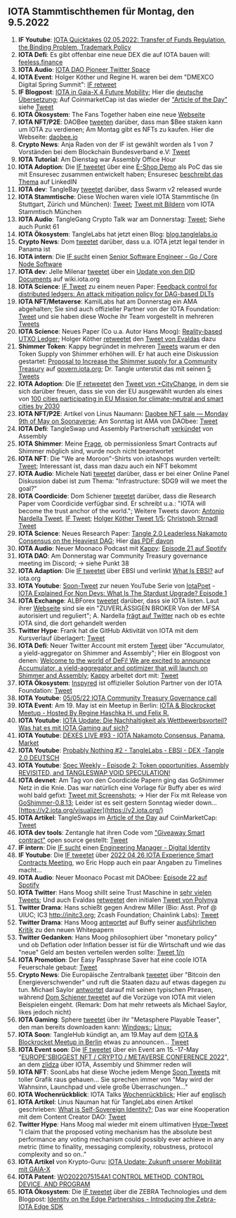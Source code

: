 ## IOTA Stammtischthemen für Montag, den 9.5.2022

1. **IF Youtube**: [IOTA Quicktakes 02.05.2022: Transfer of Funds Regulation, the Binding Problem, Trademark Policy](https://www.youtube.com/watch?v=3GfMmr4VG2I&t=2s)
2. **IOTA Defi**: Es gibt offenbar eine neue DEX die auf IOTA bauen will: [feeless.finance](http://feeless.finance/)
3. **IOTA Audio**: [IOTA DAO Pioneer Twitter Space](https://twitter.com/PhyloIota/status/1521131649278222336?s=20&t=cxbAxrVGM363BK4_JkxjqA)
4. **IOTA Event**: Holger Köther und Regine H. waren bei dem "DMEXCO Digital Spring Summit": [IF retweet](https://twitter.com/dmexco/status/1521446437346758657?s=20&t=S-QvIyrwDXrLf-lEbYP4oA)
5. **IF Blogpost**: [IOTA in Gaia-X 4 Future Mobility](https://blog.iota.org/iota-in-gaia-x-4-future-mobility/); Hier die [deutsche Übersetzung](https://iota-kurs.de/iota-in-gaia-x-fuer-die-mobilitaet-der-zukunft/); Auf CoinmarketCap ist das wieder der ["Article of the Day"](https://coinmarketcap.com/gravity/articles/27391) siehe [Tweet](https://twitter.com/CoinMarketCap/status/1521760137350119424?s=20&t=LequNkPSLtlFqpY8gaY63g)
6. **IOTA Ökosystem**: The Fans Together haben eine neue [Webseite](https://www.thefanstogether.io/landing-page)
7. **IOTA NFT/P2E**: DAOBee [tweeten](https://twitter.com/Daobeegame/status/1521430081134116865?s=20&t=EPYFDNjiUDajnCmaDGeUcw) darüber, dass man $Bee staken kann um IOTA zu verdienen; Am Montag gibt es NFTs zu kaufen. Hier die Webseite: [daobee.io](https://www.daobee.io/)
8. **Crypto News**: Anja Raden von der IF ist gewählt worden als 1 von 7 Vorständen bei dem Blockchain Bundesverband e.V: [Tweet](https://twitter.com/bundesblock/status/1512805304777457668?s=20&t=kEjkHoiEqv6QoAX0k-89Mg)
9. **IOTA Tutorial**: Am Dienstag war Assembly Office Hour
10. **IOTA Adoption**: Die [IF tweetet](https://twitter.com/iota/status/1521474692795842560?s=20&t=I5KgSW5W_fAUdqdPdcsrzA) über eine [E-Shop Demo](https://eshop-poc.solutions.iota.org/) als PoC das sie mit Ensuresec zusammen entwickelt haben; Ensuresec [beschreibt das Thema](https://www.linkedin.com/posts/ensuresec_ecommerce-response-mitigation-activity-6925769222522339328-6VuY) auf LinkedIN 
11. **IOTA dev**: TangleBay [tweetet](https://twitter.com/tanglebay/status/1521478839867686912?s=20&t=I5KgSW5W_fAUdqdPdcsrzA) darüber, dass Swarm v2 released wurde 
12. **IOTA Stammtische**: Diese Wochen waren viele IOTA Stammtische (In Stuttgart, Zürich und München): [Tweet](https://twitter.com/einfachIOTA/status/1521103477589610497?s=20&t=Lr4uMoU8Q79nqZCeutj9PA); [Tweet mit Bildern](https://twitter.com/IotaMunchen/status/1523657417740804096?s=20&t=MZV2P4WGwy6S8Wcs6hAu-w) vom IOTA Stammtisch München
13. **IOTA Audio**: TangleGang Crypto Talk war am Donnerstag: [Tweet](https://twitter.com/GangTangleTalk/status/1521519268692647938?s=20&t=lRiit-RBkjmr4VNWK15M0A); Siehe auch Punkt 61
14. **IOTA Ökosystem**: TangleLabs hat jetzt einen Blog: [blog.tanglelabs.io](https://blog.tanglelabs.io/)
15. **Crypto News**: Dom [tweetet](https://twitter.com/DomSchiener/status/1521757485098487808?s=20&t=6VOJXwKVFGS51D1cjqNI0Q) darüber, dass u.a. IOTA jetzt legal tender in Panama ist
16. **IOTA intern**: Die [IF sucht](https://twitter.com/iota/status/1521761665603231745?s=20&t=2xzLzWRRKU2jOwtgAHqINA) einen [Senior Software Engineer - Go / Core Node Software](https://iota.bamboohr.com/jobs/view.php?id=204&source=aWQ9NA%3D%3D)
17. **IOTA dev**: Jelle Milenar [tweetet](https://twitter.com/JelleFm/status/1521774712476643328?s=20&t=JRbvOfy9412N7nCXNslk4A) über ein [Update von den DID Documents](https://wiki.iota.org/identity.rs/decentralized_identifiers/update) auf wiki.iota.org
18. **IOTA Science**: [IF Tweet](https://twitter.com/iota/status/1521776716347289600?s=20&t=HU_8FH0MQqgl-r8VRMtHgw) zu einem neuen Paper: [Feedback control for distributed ledgers: An attack mitigation policy for DAG-based DLTs](https://arxiv.org/abs/2204.11691)
19. **IOTA NFT/Metaverse**: KamilLabs hat am Donnerstag ein AMA abgehalten; Sie sind auch offizieller Partner von der IOTA Foundation: [Tweet](https://twitter.com/kamilabsstudio/status/1521884355404066818?s=20&t=G8C938PnMA3a4gzuOYGvlA) und sie haben diese Woche ihr Team vorgestellt in mehreren [Tweets](https://twitter.com/kamilabsstudio)
20. **IOTA Science**: Neues Paper (Co u.a. Autor Hans Moog): [Reality-based UTXO Ledger](https://arxiv.org/abs/2205.01345); Holger Köther [retweetet](https://twitter.com/HolgerKoether/status/1521803734568906760?s=20&t=uv3YYawJ94LCy3vLaXbIPw) den [Tweet von Evaldas](https://twitter.com/lunfardo314/status/1521786230404530176?s=20&t=uv3YYawJ94LCy3vLaXbIPw) dazu
21. **Shimmer Token**: Kappy begründet in mehreren [Tweets](https://twitter.com/Rob_Daykin/status/1521808735873732608?s=20&t=JRbvOfy9412N7nCXNslk4A) warum er den Token Supply von Shimmer erhöhen will. Er hat auch eine Diskussion gestartet: [Proposal to Increase the Shimmer supply for a Community Treasury](https://govern.iota.org/t/discussion-proposal-to-increase-the-shimmer-supply-for-a-community-treasury/1291) auf [govern.iota.org](https://govern.iota.org/); Dr. Tangle unterstüt das mit seinen [5 Tweets](https://twitter.com/dr_tangle/status/1521847688354054144?s=20&t=nhqxdBCPPu59sEqKN22-uw)
22. **IOTA Adoption**: Die [IF retweetet](https://twitter.com/iota/status/1521840413958721536?s=20&t=JRbvOfy9412N7nCXNslk4A) den [Tweet von +CityChange](https://twitter.com/plusCities/status/1521763553870548992?s=20&t=JRbvOfy9412N7nCXNslk4A), in dem sie sich darüber freuen, dass sie von der EU ausgewählt wurden als eines von [100 cities participating in EU Mission for climate-neutral and smart cities by 2030](https://ec.europa.eu/commission/presscorner/detail/en/IP_22_2591)
23. **IOTA NFT/P2E**: Artikel von Linus Naumann: [Daobee NFT sale — Monday 9th of May on Soonaverse](https://medium.com/@linus.naumann/daobee-nft-sale-monday-9th-of-may-48393a0c1057); Am Sonntag ist AMA von DAObee: [Tweet](https://twitter.com/Daobeegame/status/1522193128177942528?s=20&t=104bFjhExwTffZEcF7tXTw)
24. **IOTA Defi**: TangleSwap und Assembly Partnerschaft [verkündet](https://twitter.com/assembly_net/status/1521837161288503297?s=20&t=eN8j4YqxdPiCy8UkfX965w) von Assembly
25. **IOTA Shimmer**: Meine [Frage](https://twitter.com/Vrom14286662/status/1521879570072453122?s=20&t=eN8j4YqxdPiCy8UkfX965w), ob permissionless Smart Contracts auf Shimmer möglich sind, wurde noch nicht beantwortet
26. **IOTA NFT**: Die "We are Moroon"-Shirts von iotashops wurden verteilt: [Tweet](https://twitter.com/Vrom14286662/status/1521912360281247745?s=20&t=eN8j4YqxdPiCy8UkfX965w); Interessant ist, dass man dazu auch ein NFT bekommt
27. **IOTA Audio**: Michele Nati [tweetet](https://twitter.com/michelenati/status/1522106959138275328?s=20&t=eN8j4YqxdPiCy8UkfX965w) darüber, dass er bei einer Online Panel Diskussion dabei ist zum Thema: "Infrastructure: SDG9 will we meet the goal?"
28. **IOTA Coordicide**: Dom Schiener [tweetet](https://twitter.com/DomSchiener/status/1522132967442763777?s=20&t=eN8j4YqxdPiCy8UkfX965w) darüber, dass die Research Paper vom Coordicide verfügbar sind. Er schreibt u.a.: "IOTA will become the trust anchor of the world."; Weitere Tweets davon: [Antonio Nardella Tweet](https://twitter.com/antonionardella/status/1522117105822449664?s=20&t=G8C938PnMA3a4gzuOYGvlA), [IF Tweet](https://twitter.com/iota/status/1522146769865478145?s=20&t=G8C938PnMA3a4gzuOYGvlA); [Holger Köther Tweet 1/5](https://twitter.com/HolgerKoether/status/1522154429323137024?s=20&t=Ef36GO64KrizrH39zjsUFA); [Christoph Strnadl Tweet](https://twitter.com/archimate/status/1523351520724627458?s=20&t=S-QvIyrwDXrLf-lEbYP4oA)
29. **IOTA Science**: Neues Research Paper: [Tangle 2.0 Leaderless Nakamoto Consensus on the Heaviest DAG](https://arxiv.org/abs/2205.02177); Hier [das PDF davon](https://arxiv.org/pdf/2205.02177.pdf)
30. **IOTA Audio**: Neuer Moonaco Podcast mit [Kappy](https://twitter.com/Rob_Daykin): [Episode 21 auf Spotify](https://open.spotify.com/episode/6fbrXgfbj3bYXHoMrhxoyF?si=TY6ueeBSSCCzXNSDkk8w3w&nd=1) 
31. **IOTA DAO**: Am Donnerstag war Community Treasury governance meeting im Discord; -> siehe Punkt 38
32. **IOTA Adaption**: Die [IF tweetet](https://twitter.com/iota/status/1522199481235783680?s=20&t=R0FOcq2xXfnfYcL5lv1fxQ) über EBSI und verlinkt [What Is EBSI?](https://www.iota.org/solutions/ebsi) auf iota.org
33. **IOTA Youtube**: [Soon-Tweet](https://twitter.com/IotaPoet/status/1522164929700237312?s=20&t=Ef36GO64KrizrH39zjsUFA) zur neuen YouTube Serie von [IotaPoet](https://twitter.com/IotaPoet) - [IOTA Explained For Non Devs: What Is The Stardust Upgrade? Episode 1](https://twitter.com/IotaPoet/status/1522164929700237312?s=20&t=Ef36GO64KrizrH39zjsUFA)
34. **IOTA Exchange**: ALBForex [tweetet](https://twitter.com/ALBForexTrading/status/1522144007618498561?s=20&t=1jkmKvb2Obol7zin2akfuQ) darüber, dass sie IOTA listen. Laut ihrer [Webseite](https://www.alb.com/) sind sie ein "ZUVERLÄSSIGEN BROKER Von der MFSA autorisiert und reguliert"; A. Nardella [frägt auf Twitter](https://twitter.com/antonionardella/status/1522164241955966976?s=20&t=1jkmKvb2Obol7zin2akfuQ) nach ob es echte IOTA sind, die dort gehandelt werden 
35. **Twitter Hype**: Frank hat die GitHub Aktivität von IOTA mit dem Kursverlauf überlagert: [Tweet](https://twitter.com/2779530283Mi/status/1522102127350403072?s=20&t=Hx9q1yGmn7EbtkVC1hz19g)
36. **IOTA Defi**: Neuer Twitter Account mit erstem [Tweet](https://twitter.com/ACCU_DeFi/status/1522203603334844416?s=20&t=104bFjhExwTffZEcF7tXTw) über "Accumulator, a yield-aggregator on Shimmer and Assembly"; Hier ein Blogpost von denen: [Welcome to the world of DeFi! We are excited to announce Accumulator, a yield-aggregator and optimizer that will launch on Shimmer and Assembly](https://medium.com/@accumulator.crypto/announcing-accumulator-your-yield-aggregator-to-maximize-defi-earnings-in-shimmer-4270e10f9763); [Kappy](https://twitter.com/Rob_Daykin) arbeitet dort mit: [Tweet](https://twitter.com/Rob_Daykin/status/1522204989606838272?s=20&t=x7qzI34KKbX-IOvc-ZUQow)
37. **IOTA Ökosystem**: [Inspyred](https://twitter.com/inspyrdNFT) ist offizieller Solution Partner von der IOTA Foundation: [Tweet](https://twitter.com/kamilabsstudio/status/1522220253656367104?s=20&t=Nw_0v5CbtUA49Bh3x94dYg)
38. **IOTA Youtube**: [05/05/22 IOTA Community Treasury Governance call](https://www.youtube.com/watch?v=lLQKjmYAE94)
39. **IOTA Event**: Am 19. May ist ein Meetup in Berlin: [IOTA & Blockrocket Meetup - Hosted By Regine Haschka H. und Felix R.](https://www.meetup.com/de-DE/IOTA-meetup-workshop/events/285202040/)
40. **IOTA Youtube**: [IOTA Update: Die Nachhaltigkeit als Wettbewerbsvorteil? Was hat es mit IOTA Gaming auf sich?](https://www.youtube.com/watch?v=VZJc5PaDMto)
41. **IOTA Youtube**: [DEXES LIVE #93 - IOTA Nakamoto Consensus, Panama, Market](https://www.youtube.com/watch?app=desktop&v=p1lhLeYOp3s)
42. **IOTA Youtube**: [Probably Nothing #2 - TangleLabs - EBSI - DEX -Tangle 2.0 DEUTSCH](https://www.youtube.com/watch?v=YTDMOEKfRns)
43. **IOTA Youtube**: [Spec Weekly - Episode 2: Token opportunities, Assembly REVISITED, and TANGLESWAP VOID SPECULATION!](https://www.youtube.com/watch?v=Xi6PCVfsbpY&t=5s)
44. **IOTA devnet**: Am Tag von den Coordicide Papern ging das GoShimmer Netz in die Knie. Das war natürlich eine Vorlage für Buffy aber es wird wohl bald gefixt: [Tweet mit Screenshots](https://twitter.com/qaiza_/status/1522329019236110340?s=20&t=ROFBtKBgpqkDs5vYnak2ZQ); -> Hier der Fix mit Release von [GoShimmer-0.8.13](https://github.com/iotaledger/goshimmer/releases/tag/v0.8.13); Leider ist es seit gestern Sonntag wieder down... [https://v2.iota.org/visualizer](https://v2.iota.org/)
45. **IOTA Artikel**: TangleSwaps im [Article of the Day](https://coinmarketcap.com/gravity/articles/27627) auf CoinMarketCap: [Tweet](https://twitter.com/CoinMarketCap/status/1522099393075499008?s=20&t=4RDOD_EIDbWU7uZj4BaxJg)
46. **IOTA dev tools**: Zentangle hat ihren Code vom ["Giveaway Smart contract"](https://github.com/zignartech/zentangle-wasp/tree/main/giveaway) open source gestellt: [Tweet](https://twitter.com/zentangle_io/status/1522259278395891719?s=20&t=x7qzI34KKbX-IOvc-ZUQow)
47. **IF intern**: Die [IF sucht](https://twitter.com/iota/status/1522486517893152768?s=20&t=x7qzI34KKbX-IOvc-ZUQow) einen [Engineering Manager - Digital Identity](https://iota.bamboohr.com/jobs/view.php?id=203&source=aWQ9NA%3D%3D)
48. **IF Youtube**: Die [IF tweetet](https://twitter.com/iota/status/1522516739371814914?s=20&t=3cbZU4HdD_oNqq548ZjOtQ) über [2022 04 26 IOTA Experience Smart Contracts Meeting](https://www.youtube.com/watch?v=enFZAFsN8Us), wo Eric Hopp auch ein paar Angaben zu Timelines macht...
49. **IOTA Audio**: Neuer Moonaco Pocast mit DAObee: [Episode 22 auf Spotify](https://open.spotify.com/episode/2EZl0XdbueQ98kdsi2ZvVM?si=j6jifRZjTNaYnF30fABUIw&nd=1)
50. **IOTA Twitter**: Hans Moog shillt seine Trust Maschine in [sehr vielen Tweets](https://twitter.com/hus_qy/status/1522519109715603456?s=20&t=3cbZU4HdD_oNqq548ZjOtQ); Und auch Evaldas [retweetet](https://twitter.com/lunfardo314/status/1522543724533886977?s=20&t=3cbZU4HdD_oNqq548ZjOtQ) den initialen [Tweet von Polynya](https://twitter.com/epolynya/status/1522420940054835200?s=20&t=3cbZU4HdD_oNqq548ZjOtQ)
51. **Twitter Drama**: Hans schießt gegen Andrew Miller (Bio: Asst. Prof @ UIUC; IC3 http://initc3.org; Zcash Foundation; Chainlink Labs): [Tweet](https://twitter.com/hus_qy/status/1522541306580508672?s=20&t=ROFBtKBgpqkDs5vYnak2ZQ)
52. **Twitter Drama**: Hans Moog [antwortet](https://twitter.com/hus_qy/status/1523014073486819328?s=20&t=8V3MOHnuyjjdbYHa-wYEMg) auf Buffy seiner [ausführlichen Kritik](https://twitter.com/fudsfuddy/status/1522985937411743744?s=20&t=8V3MOHnuyjjdbYHa-wYEMg) zu den neuen Whitepapern
53. **Twitter Gedanken**: Hans Moog philosophiert über "monetary policy" und ob Deflation oder Inflation besser ist für die Wirtschaft und wie das "neue" Geld am besten verteilen werden sollte: [Tweet 1/n](https://twitter.com/hus_qy/status/1522662372355280896?s=20&t=8V3MOHnuyjjdbYHa-wYEMg)
54. **IOTA Promotion**: Der Easy Passphrase Saver hat eine coole IOTA Feuerschale gebaut: [Tweet](https://twitter.com/PassphraseSaver/status/1523073005273841665?s=20&t=8V3MOHnuyjjdbYHa-wYEMg)
55. **Crypto News**: Die Europäische Zentralbank [tweetet](https://twitter.com/ecb/status/1522578820582227970?s=20&t=8V3MOHnuyjjdbYHa-wYEMg) über "Bitcoin den Energieverschwender" und ruft die Staaten dazu auf etwas dagegen zu tun. Michael Saylor [antwortet](https://twitter.com/saylor/status/1522719826204147713?s=20&t=8V3MOHnuyjjdbYHa-wYEMg) darauf mit seinen typischen Phrasen, während [Dom Schiener tweetet](https://twitter.com/DomSchiener/status/1522847584573927424?s=20&t=8V3MOHnuyjjdbYHa-wYEMg) auf die Vorzüge von IOTA mit vielen Beispielen eingeht. (Remark: Dom hat mehr retweets als Michael Saylor, likes jedoch nicht)
56. **IOTA Gaming**: Sphere [tweetet](https://twitter.com/Sphere_Hub_io/status/1522869741504901121?s=20&t=8V3MOHnuyjjdbYHa-wYEMg) über ihr "Metasphere Playable Teaser", den man bereits downloaden kann: [Windows:](https://sphere-hub.io/downloads/Windows/Metasphere-Playable-Teaser-0.0.15a262_Windows.zip); [Linux:](https://sphere-hub.io/downloads/Linux/Metasphere-Playable-Teaser-0.0.15a262_Linux.zip)
57. **IOTA Soon**: TangleHub kündigt an, am 19.May auf dem [IOTA & Blockrocket Meetup in Berlin](https://www.meetup.com/de-DE/IOTA-meetup-workshop/events/285202040/) etwas zu announcen... [Tweet](https://twitter.com/Tanglehub_eu/status/1522994729746681856?s=20&t=8V3MOHnuyjjdbYHa-wYEMg)
58. **IOTA Event soon**: Die [IF tweetet](https://twitter.com/iota/status/1522562034419781634?s=20&t=lKg4wWxsdlJ87H-Pgmlipw) über ein Event am 15.-17-May "[EUROPE'SBIGGEST NFT / CRYPTO / METAVERSE CONFERENCE 2022](https://tmrwconf.net/)", an dem [zlidza](https://twitter.com/zlidza) über IOTA, Assembly und Shimmer reden will
59. **IOTA NFT**: SoonLabs hat diese Woche jedem Menge [Soon Tweets](https://twitter.com/soon_labs) mit toller Grafik raus gehauen... Sie sprechen immer von "May wird der Wahnsinn, Launchpad und viele große Überraschungen..."
60. **IOTA Wochenrückblick**: IOTA Talks [Wochenrückblick](https://www.iota-talk.com/index.php?article/182-wochenr%C3%BCckblick-vom-1-bis-7-mai-2022/); Hier auf [englisch](https://www.iota-talk.com/index.php?article/183-week-in-review-may-1th-to-7th-2022/)
61. **IOTA Artikel**: Linus Nauman hat für TangleLabs einen Artikel geschrieben: [What is Self-Sovereign Identity?](https://blog.tanglelabs.io/62782301a9ed0df5ace5be86); Das war eine Kooperation mit dem Content Creator DAO: [Tweet](https://twitter.com/LinusNaumann/status/1523408152498106368?s=20&t=S-QvIyrwDXrLf-lEbYP4oA)
62. **Twitter Hype**: Hans Moog mal wieder mit einem ultimativen [Hype-Tweet](https://twitter.com/hus_qy/status/1522576325147611138?s=20&t=S-QvIyrwDXrLf-lEbYP4oA) "I claim that the proposed voting mechanism has the absolute best performance any voting mechanism could possibly ever achieve in any metric (time to finality, messaging complexity, robustness, protocol complexity and so on.."
63. **IOTA Artikel** von Krypto-Guru: [IOTA Update: Zukunft unserer Mobilität mit GAIA-X](https://krypto-guru.de/news/iota-update-zur-zukunft-mit-gaia-x/)
64. **IOTA Patent**: [WO2022075154A1 CONTROL METHOD, CONTROL DEVICE, AND PROGRAM](https://worldwide.espacenet.com/patent/search/family/081125937/publication/WO2022075154A1?q=pn%3DWO2022075154A1)
65. **IOTA Ökosystem**: Die [IF tweetet](https://twitter.com/iota/status/1523649067896692736?s=20&t=0IrOrynjuyHKdYpyUn5gfw) über die ZEBRA Technologies und dem Blogpost: [Identity on the Edge Partnerships - Introducing the Zebra-IOTA Edge SDK](https://blog.iota.org/identity-on-the-edge-zebra/)



